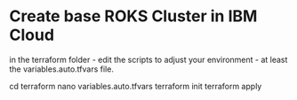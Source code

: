# Create base ROKS Cluster in IBM Cloud
in the terraform folder - edit the scripts to adjust your environment - at least the variables.auto.tfvars file.

cd terraform
nano variables.auto.tfvars
terraform init 
terraform apply

